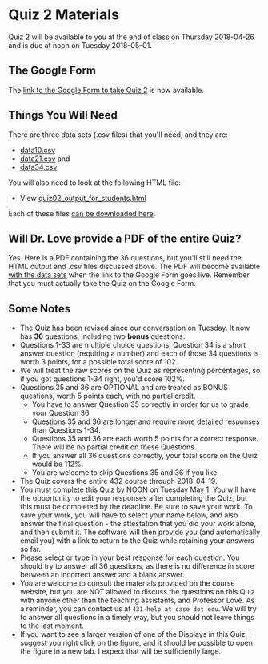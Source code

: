 # Quiz 2 Materials

Quiz 2 will be available to you at the end of class on Thursday 2018-04-26 and is due at noon on Tuesday 2018-05-01.

## The Google Form

The [link to the Google Form to take Quiz 2](https://goo.gl/forms/JG0zDu1BgAFpdICI2) is now available.

## Things You Will Need

There are three data sets (.csv files) that you'll need, and they are:

- [data10.csv](https://raw.githubusercontent.com/THOMASELOVE/432-2018/master/quizzes/quiz2/data10.csv)
- [data21.csv](https://raw.githubusercontent.com/THOMASELOVE/432-2018/master/quizzes/quiz2/data21.csv) and
- [data34.csv](https://raw.githubusercontent.com/THOMASELOVE/432-2018/master/quizzes/quiz2/data34.csv)

You will also need to look at the following HTML file:

- View [quiz02_output_for_students.html](http://htmlpreview.github.io/?https://github.com/THOMASELOVE/432-2018/blob/master/quizzes/quiz2/quiz02_output_for_students.html)

Each of these files [can be downloaded here](https://github.com/THOMASELOVE/432-2018/tree/master/quizzes/quiz2).

## Will Dr. Love provide a PDF of the entire Quiz?

Yes. Here is a PDF containing the 36 questions, but you'll still need the HTML output and .csv files discussed above. The PDF will become available [with the data sets](https://github.com/THOMASELOVE/432-2018/tree/master/quizzes/quiz2) when the link to the Google Form goes live. Remember that you must actually take the Quiz on the Google Form.

## Some Notes

- The Quiz has been revised since our conversation on Tuesday. It now has **36** questions, including two **bonus** questions.
- Questions 1-33 are multiple choice questions, Question 34 is a short answer question (requiring a number) and each of those 34 questions is worth 3 points, for a possible total score of 102.
- We will treat the raw scores on the Quiz as representing percentages, so if you got questions 1-34 right, you'd score 102%.
- Questions 35 and 36 are OPTIONAL and are treated as BONUS questions, worth 5 points each, with no partial credit.
    - You have to answer Question 35 correctly in order for us to grade your Question 36
    - Questions 35 and 36 are longer and require more detailed responses than Questions 1-34.
    - Questions 35 and 36 are each worth 5 points for a correct response. There will be no partial credit on these Questions.
    - If you answer all 36 questions correctly, your total score on the Quiz would be 112%. 
    - You are welcome to skip Questions 35 and 36 if you like.
- The Quiz covers the entire 432 course through 2018-04-19.
- You must complete this Quiz by NOON on Tuesday May 1. You will have the opportunity to edit your responses after completing the Quiz, but this must be completed by the deadline. Be sure to save your work. To save your work, you will have to select your name below, and also answer the final question - the attestation that you did your work alone, and then submit it. The software will then provide you (and automatically email you) with a link to return to the Quiz while retaining your answers so far.
- Please select or type in your best response for each question.  You should try to answer all 36 questions, as there is no difference in score between an incorrect answer and a blank answer.
- You are welcome to consult the materials provided on the course website, but you are NOT allowed to discuss the questions on this Quiz with anyone other than the teaching assistants, and Professor Love. As a reminder, you can contact us at `431-help at case dot edu`. We will try to answer all questions in a timely way, but you should not leave things to the last moment.
- If you want to see a larger version of one of the Displays in this Quiz, I suggest you right click on the figure, and it should be possible to open  the figure in a new tab. I expect that will be sufficiently large. 

